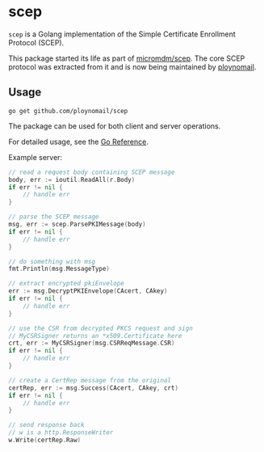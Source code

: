 # scep

`scep` is a Golang implementation of the Simple Certificate Enrollment Protocol (SCEP).

This package started its life as part of [micromdm/scep](https://github.com/micromdm/scep). 
The core SCEP protocol was extracted from it and is now being maintained by [ploynomail](https://ploynomail.com).

## Usage

```console
go get github.com/ploynomail/scep
```

The package can be used for both client and server operations.

For detailed usage, see the [Go Reference](https://pkg.go.dev/github.com/ploynomail/scep).

Example server:

```go
// read a request body containing SCEP message
body, err := ioutil.ReadAll(r.Body)
if err != nil {
    // handle err
}

// parse the SCEP message
msg, err := scep.ParsePKIMessage(body)
if err != nil {
    // handle err
}

// do something with msg
fmt.Println(msg.MessageType)

// extract encrypted pkiEnvelope
err := msg.DecryptPKIEnvelope(CAcert, CAkey)
if err != nil {
    // handle err
}

// use the CSR from decrypted PKCS request and sign
// MyCSRSigner returns an *x509.Certificate here
crt, err := MyCSRSigner(msg.CSRReqMessage.CSR)
if err != nil {
    // handle err
}

// create a CertRep message from the original
certRep, err := msg.Success(CAcert, CAkey, crt)
if err != nil {
    // handle err
}

// send response back
// w is a http.ResponseWriter
w.Write(certRep.Raw)
```
